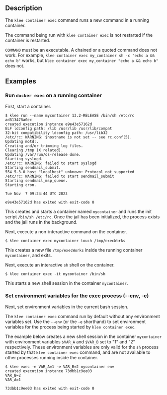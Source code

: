 ## Description
The `klee container exec` command runs a new command in a running container.

The command being run with `klee container exec` is not restarted if
the container is restarted.

`COMMAND` must be an executable. A chained or a quoted command does not work.
For example, `klee container exec my_container sh -c "echo a && echo b"` works,
but `klee container exec my_container "echo a && echo b"` does not.

## Examples

### Run `docker exec` on a running container

First, start a container.

```console
$ klee run --name mycontainer 13.2-RELEASE /bin/sh /etc/rc
ad813478a0ec
created execution instance e9e43e57162d
ELF ldconfig path: /lib /usr/lib /usr/lib/compat
32-bit compatibility ldconfig path: /usr/lib32
/etc/rc: WARNING: $hostname is not set -- see rc.conf(5).
Updating motd:.
Creating and/or trimming log files.
Clearing /tmp (X related).
Updating /var/run/os-release done.
Starting syslogd.
/etc/rc: WARNING: failed to start syslogd
Starting sendmail_submit.
554 5.3.0 host "localhost" unknown: Protocol not supported
/etc/rc: WARNING: failed to start sendmail_submit
Starting sendmail_msp_queue.
Starting cron.

Tue Nov  7 09:24:44 UTC 2023

e9e43e57162d has exited with exit-code 0
```

This creates and starts a container named `mycontainer` and runs the init
script `/bin/sh /etc/rc`. Once the jail has been initialized, the process
exists and the jail runs in the background.

Next, execute a non-interactive command on the container.

```console
$ klee container exec mycontainer touch /tmp/execWorks
```

This creates a new file `/tmp/execWorks` inside the running container
`mycontainer`, and exits.

Next, execute an interactive `sh` shell on the container.

```console
$ klee container exec -it mycontainer /bin/sh
```

This starts a new shell session in the container `mycontainer`.

### <a name="env"></a> Set environment variables for the exec process (--env, -e)

Next, set environment variables in the current bash session.

The `klee container exec` command run by default without any environment variables
set. Use the `--env` (or the `-e` shorthand) to set environment variables
for the process being started by `klee container exec`.

The example below creates a new shell session in the container `mycontainer` with
environment variables `$VAR_A` and `$VAR_B` set to "1" and "2" respectively.
These environment variables are only valid for the `sh` process started by that
`klee container exec` command, and are not available to other processes running inside
the container.

```console
$ klee exec -e VAR_A=1 -e VAR_B=2 mycontainer env
created execution instance 73dbb1c9ee03
VAR_B=2
VAR_A=1

73dbb1c9ee03 has exited with exit-code 0
```
